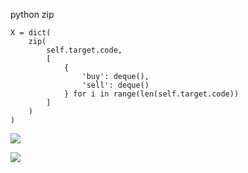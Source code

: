 python zip

```
X = dict(
    zip(
        self.target.code,
        [
            {
                'buy': deque(),
                'sell': deque()
            } for i in range(len(self.target.code))
        ]
    )
)
```

![](D:/download/youdaonote-pull-master/data/Technology/Python/python杂乱/images/WEBRESOURCEff935d6081c8cb29319946d35a99ef51截图.png)

![](D:/download/youdaonote-pull-master/data/Technology/Python/python杂乱/images/WEBRESOURCE512ec3920a48ddc6a47a9033f158e4ed截图.png)